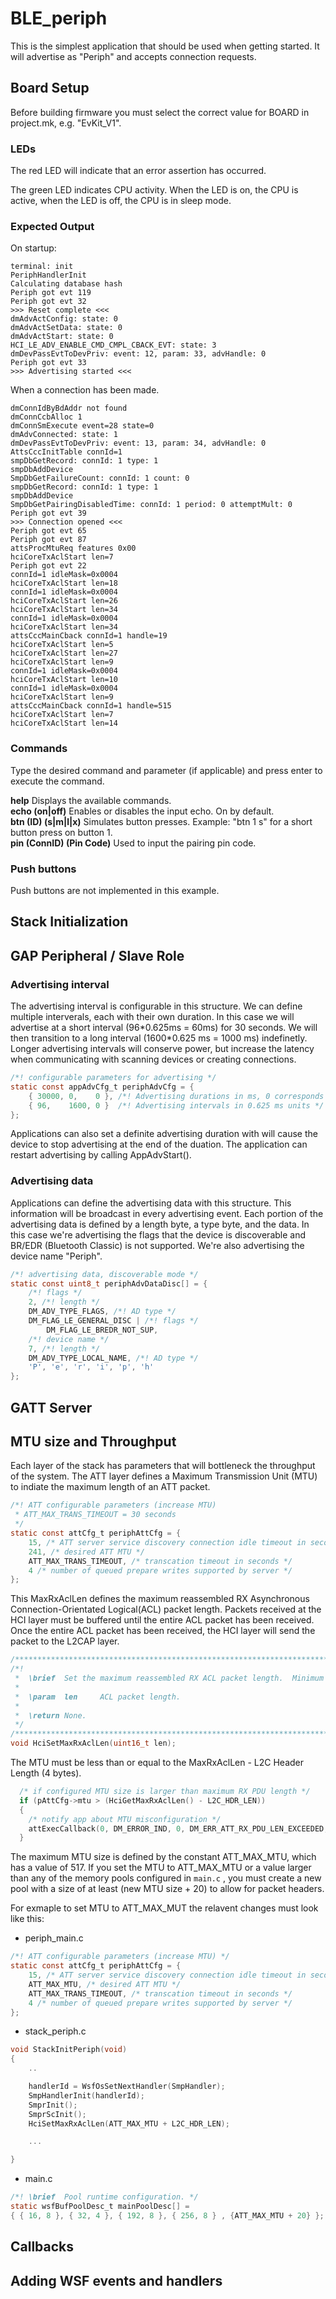 # BLE_periph

This is the simplest application that should be used when getting started. It will advertise as "Periph" and accepts connection requests.

## Board Setup

Before building firmware you must select the correct value for BOARD in project.mk, e.g. "EvKit_V1".

### LEDs

The red LED will indicate that an error assertion has occurred.  

The green LED indicates CPU activity. When the LED is on, the CPU is active, when the LED
is off, the CPU is in sleep mode.

### Expected Output

On startup:
```
terminal: init
PeriphHandlerInit
Calculating database hash
Periph got evt 119
Periph got evt 32
>>> Reset complete <<<
dmAdvActConfig: state: 0
dmAdvActSetData: state: 0
dmAdvActStart: state: 0
HCI_LE_ADV_ENABLE_CMD_CMPL_CBACK_EVT: state: 3
dmDevPassEvtToDevPriv: event: 12, param: 33, advHandle: 0
Periph got evt 33
>>> Advertising started <<<

```

When a connection has been made.
```
dmConnIdByBdAddr not found
dmConnCcbAlloc 1
dmConnSmExecute event=28 state=0
dmAdvConnected: state: 1
dmDevPassEvtToDevPriv: event: 13, param: 34, advHandle: 0
AttsCccInitTable connId=1
smpDbGetRecord: connId: 1 type: 1
smpDbAddDevice
SmpDbGetFailureCount: connId: 1 count: 0
smpDbGetRecord: connId: 1 type: 1
smpDbAddDevice
SmpDbGetPairingDisabledTime: connId: 1 period: 0 attemptMult: 0
Periph got evt 39
>>> Connection opened <<<
Periph got evt 65
Periph got evt 87
attsProcMtuReq features 0x00
hciCoreTxAclStart len=7
Periph got evt 22
connId=1 idleMask=0x0004
hciCoreTxAclStart len=18
connId=1 idleMask=0x0004
hciCoreTxAclStart len=26
hciCoreTxAclStart len=34                                                                                              
connId=1 idleMask=0x0004                                                                                              
hciCoreTxAclStart len=34                                                                                              
attsCccMainCback connId=1 handle=19                                                                                   
hciCoreTxAclStart len=5                                                                                               
hciCoreTxAclStart len=27                                                                                              
hciCoreTxAclStart len=9                                                                                               
connId=1 idleMask=0x0004                                                                                              
hciCoreTxAclStart len=10                                                                                              
connId=1 idleMask=0x0004                                                                                              
hciCoreTxAclStart len=9                                                                                               
attsCccMainCback connId=1 handle=515                                                                                  
hciCoreTxAclStart len=7                                                                                               
hciCoreTxAclStart len=14
```

### Commands
Type the desired command and parameter (if applicable) and press enter to execute the command.  

__help__  Displays the available commands.  
__echo (on|off)__  Enables or disables the input echo. On by default.  
__btn (ID) (s|m|l|x)__  Simulates button presses. Example: "btn 1 s" for a short button press on button 1.  
__pin (ConnID) (Pin Code)__  Used to input the pairing pin code.  

### Push buttons
Push buttons are not implemented in this example.

## Stack Initialization

## GAP Peripheral / Slave Role

### Advertising interval
The advertising interval is configurable in this structure. We can define multiple interverals, each with their own duration. In this case we will advertise at a short interval (96\*0.625ms = 60ms) for 30 seconds. We will then transition to a long interval (1600\*0.625 ms = 1000 ms) indefinetly. Longer advertising intervals will conserve power, but increase the latency when communicating with scanning devices or creating connections.

```c
/*! configurable parameters for advertising */
static const appAdvCfg_t periphAdvCfg = {
    { 30000, 0,    0 }, /*! Advertising durations in ms, 0 corresponds to infinite */
    { 96,    1600, 0 }  /*! Advertising intervals in 0.625 ms units */
};
```

Applications can also set a definite advertising duration with will cause the device to stop advertising at the end of the duation. The application can restart advertising by calling AppAdvStart().

### Advertising data

Applications can define the advertising data with this structure. This information will be broadcast in every advertising event. Each portion of the advertising data is defined by a length byte, a type byte, and the data. In this case we're advertising the flags that the device is discoverable and BR/EDR (Bluetooth Classic) is not supported. We're also advertising the device name "Periph". 

```c
/*! advertising data, discoverable mode */
static const uint8_t periphAdvDataDisc[] = {
    /*! flags */
    2, /*! length */
    DM_ADV_TYPE_FLAGS, /*! AD type */
    DM_FLAG_LE_GENERAL_DISC | /*! flags */
        DM_FLAG_LE_BREDR_NOT_SUP,
    /*! device name */
    7, /*! length */
    DM_ADV_TYPE_LOCAL_NAME, /*! AD type */
    'P', 'e', 'r', 'i', 'p', 'h'
};
```

## GATT Server

## MTU size and Throughput

Each layer of the stack has parameters that will bottleneck the throughput of the system. The ATT layer defines a Maximum Transmission Unit (MTU) to indiate the maximum length of an ATT packet. 

``` c
/*! ATT configurable parameters (increase MTU) 
 * ATT_MAX_TRANS_TIMEOUT = 30 seconds
 */
static const attCfg_t periphAttCfg = {
    15, /* ATT server service discovery connection idle timeout in seconds */
    241, /* desired ATT MTU */
    ATT_MAX_TRANS_TIMEOUT, /* transcation timeout in seconds */
    4 /* number of queued prepare writes supported by server */
};
```

This MaxRxAclLen defines the maximum reassembled RX Asynchronous Connection-Orientated Logical(ACL) packet length. Packets received at the HCI layer must be buffered until the entire ACL packet has been received. Once the entire ACL packet has been received, the HCI layer will send the packet to the L2CAP layer.
```c
/*************************************************************************************************/
/*!
 *  \brief  Set the maximum reassembled RX ACL packet length.  Minimum value is 27.
 *
 *  \param  len     ACL packet length.
 *
 *  \return None.
 */
/*************************************************************************************************/
void HciSetMaxRxAclLen(uint16_t len);
```

The MTU must be less than or equal to the MaxRxAclLen - L2C Header Length (4 bytes).
``` c
  /* if configured MTU size is larger than maximum RX PDU length */
  if (pAttCfg->mtu > (HciGetMaxRxAclLen() - L2C_HDR_LEN))
  {
    /* notify app about MTU misconfiguration */
    attExecCallback(0, DM_ERROR_IND, 0, DM_ERR_ATT_RX_PDU_LEN_EXCEEDED, 0);
  }
```
The maximum MTU size is defined by the constant ATT_MAX_MTU, which has a value of 517. If you set the MTU to ATT_MAX_MTU or a value larger than any of the memory pools configured in `main.c` , you must create a new pool with a size of at least (new MTU size + 20) to allow for packet headers. 


For exmaple to set MTU to ATT_MAX_MUT the relavent changes must look like this:
- periph_main.c
```c
/*! ATT configurable parameters (increase MTU) */
static const attCfg_t periphAttCfg = {
    15, /* ATT server service discovery connection idle timeout in seconds */
    ATT_MAX_MTU, /* desired ATT MTU */
    ATT_MAX_TRANS_TIMEOUT, /* transcation timeout in seconds */
    4 /* number of queued prepare writes supported by server */
};
```
- stack_periph.c
```c
void StackInitPeriph(void)
{
    ..

    handlerId = WsfOsSetNextHandler(SmpHandler);
    SmpHandlerInit(handlerId);
    SmprInit();
    SmprScInit();
    HciSetMaxRxAclLen(ATT_MAX_MTU + L2C_HDR_LEN);

    ...

}
```
- main.c
```c
/*! \brief  Pool runtime configuration. */
static wsfBufPoolDesc_t mainPoolDesc[] = 
{ { 16, 8 }, { 32, 4 }, { 192, 8 }, { 256, 8 } , {ATT_MAX_MTU + 20} };
```
## Callbacks

## Adding WSF events and handlers


